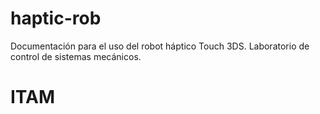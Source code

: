 # haptic-rob
Documentación para el uso del robot háptico Touch 3DS. Laboratorio de control de sistemas mecánicos.

# ITAM
